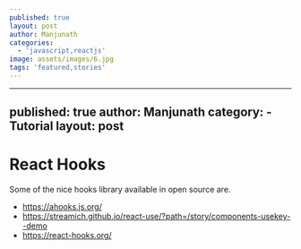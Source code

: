 ```yaml
---
published: true
layout: post
author: Manjunath
categories:
  - 'javascript,reactjs'
image: assets/images/6.jpg
tags: 'featured,stories'
---
```

---
published: true
author: Manjunath
category:
	- Tutorial
layout: post
---
# React Hooks
Some of the nice hooks library available in open source are.

- https://ahooks.js.org/
- https://streamich.github.io/react-use/?path=/story/components-usekey--demo
- https://react-hooks.org/

